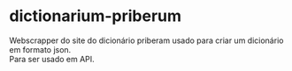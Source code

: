 # dictionarium-priberum

Webscrapper do site do dicionário priberam usado para criar um dicionário em formato json.\
Para ser usado em API.
